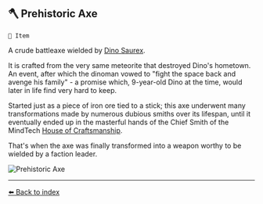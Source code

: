 ## 🪓 Prehistoric Axe

`📜 Item`

A crude battleaxe wielded by [Dino Saurex](../refs/curious_dino.md).

It is crafted from the very same meteorite that destroyed Dino's hometown. An event, after which the dinoman vowed to "fight the space back and avenge his family" - a promise which, 9-year-old Dino at the time, would later in life find very hard to keep.

Started just as a piece of iron ore tied to a stick; this axe underwent many transformations made by numerous dubious smiths over its lifespan, until it eventually ended up in the masterful hands of the Chief Smith of the MindTech [House of Craftsmanship](../refs/house_of_craftsmanship.md).

That's when the axe was finally transformed into a weapon worthy to be wielded by a faction leader.

![Prehistoric Axe](../i/prehistoric_axe.png)


----------
[⬅️ Back to index](/#e4e0_s)